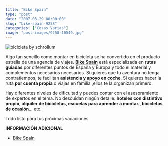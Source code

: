 ```yaml
---
title: "Bike Spain"
type: "post"
date: "2007-03-29 00:00:00"
slug: "bike-spain-9258"
categories: ["Cosas Varias"]
image: "post-images/9258-10549.jpg"
---
```


![bicicleta by schrollum](post-images/9258-10549.jpg "bicicleta by schrollum")

Algo tan sencillo como montar en bicicleta se ha convertido en el producto estrella de una agencia de viajes. **[Bike Spain](http://www.bikespain.info/es/v_atuaire.asp)** está especializada en **rutas guiadas** por diferentes puntos de España y Europa y todo el material y complementos necesarios necesarios. Si quieres que tu aventura no tenga contratiempos, te facilitan **asistencia y apoyo en coche**. Si quieres hacer la ruta **por cuenta propia** o viajas en familia ,ellos te la organizan primero.

Hay diferentes niveles de dificultad y puedes contar con el asesoramiento de expertos en el tema. No descuidan ningún detalle: **hoteles con distintivo propio, alquiler de bicicletas, escuelas para aprender a montar., bicicletas de ocasión**... etc.

Todo listo para tus próximas vacaciones

**INFORMACIÓN ADICIONAL**

- [Bike Spain](http://www.bikespain.info/es/v_atuaire.asp "http://www.bikespain.info/es/v_atuaire.asp")